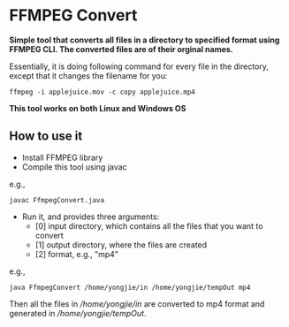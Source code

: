 # FFMPEG Convert

**Simple tool that converts all files in a directory to specified format using FFMPEG CLI. The converted files are of their orginal names.**

Essentially, it is doing following command for every file in the directory, except that it changes the filename for you:

    ffmpeg -i applejuice.mov -c copy applejuice.mp4

**This tool works on both Linux and Windows OS**

## How to use it

- Install FFMPEG library
- Compile this tool using javac

e.g.,

    javac FfmpegConvert.java

- Run it, and provides three arguments:
  - [0] input directory, which contains all the files that you want to convert
  - [1] output directory, where the files are created
  - [2] format, e.g., "mp4"

e.g.,

    java FfmpegConvert /home/yongjie/in /home/yongjie/tempOut mp4

Then all the files in _/home/yongjie/in_ are converted to mp4 format and generated in _/home/yongjie/tempOut_.
